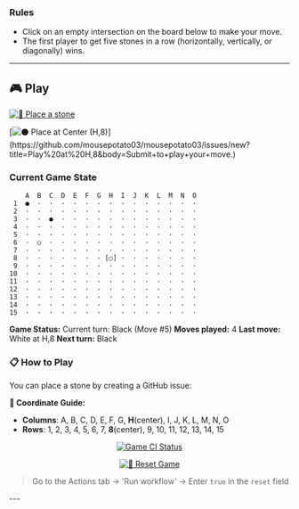 ### Rules
- Click on an empty intersection on the board below to make your move.
- The first player to get five stones in a row (horizontally, vertically, or diagonally) wins.

---
## 🎮 Play
[![🎲 Place a stone](https://img.shields.io/badge/🎲_Play_a_Move-2196F3?style=for-the-badge&logoColor=white)](https://github.com/mousepotato03/mousepotato03/issues/new?title=Play%20at%20&body=Enter%20the%20coordinates%20you%20want%20in%20the%20title%20(e.g.%20Play%20at%20A,1))

[![⚫ Place at Center (H,8)](https://img.shields.io/badge/⚫_Play_at_Center_(H,8)-4CAF50?style=for-the-badge&logoColor=white)](https://github.com/mousepotato03/mousepotato03/issues/new?title=Play%20at%20H,8&body=Submit+to+play+your+move.)

### Current Game State

```
    A  B  C  D  E  F  G  H  I  J  K  L  M  N  O 
 1  ●  ·  ·  ·  ·  ·  ·  ·  ·  ·  ·  ·  ·  ·  · 
 2  ·  ·  ·  ·  ·  ·  ·  ·  ·  ·  ·  ·  ·  ·  · 
 3  ·  ·  ●  ·  ·  ·  ·  ·  ·  ·  ·  ·  ·  ·  · 
 4  ·  ·  ·  ·  ·  ·  ·  ·  ·  ·  ·  ·  ·  ·  · 
 5  ·  ·  ·  ·  ·  ·  ·  ·  ·  ·  ·  ·  ·  ·  · 
 6  ·  ○  ·  ·  ·  ·  ·  ·  ·  ·  ·  ·  ·  ·  · 
 7  ·  ·  ·  ·  ·  ·  ·  ·  ·  ·  ·  ·  ·  ·  · 
 8  ·  ·  ·  ·  ·  ·  · [○] ·  ·  ·  ·  ·  ·  · 
 9  ·  ·  ·  ·  ·  ·  ·  ·  ·  ·  ·  ·  ·  ·  · 
10  ·  ·  ·  ·  ·  ·  ·  ·  ·  ·  ·  ·  ·  ·  · 
11  ·  ·  ·  ·  ·  ·  ·  ·  ·  ·  ·  ·  ·  ·  · 
12  ·  ·  ·  ·  ·  ·  ·  ·  ·  ·  ·  ·  ·  ·  · 
13  ·  ·  ·  ·  ·  ·  ·  ·  ·  ·  ·  ·  ·  ·  · 
14  ·  ·  ·  ·  ·  ·  ·  ·  ·  ·  ·  ·  ·  ·  · 
15  ·  ·  ·  ·  ·  ·  ·  ·  ·  ·  ·  ·  ·  ·  · 
```

**Game Status:** Current turn: Black (Move #5)
**Moves played:** 4
**Last move:** White at H,8
**Next turn:** Black

### 📋 How to Play
You can place a stone by creating a GitHub issue:

**📍 Coordinate Guide:**
- **Columns**: A, B, C, D, E, F, G, **H**(center), I, J, K, L, M, N, O  
- **Rows**: 1, 2, 3, 4, 5, 6, 7, **8**(center), 9, 10, 11, 12, 13, 14, 15

<p align="center">
    <a href="https://github.com/mousepotato03/mousepotato03/actions/workflows/omok_game.yml">
        <img src="https://github.com/mousepotato03/mousepotato03/actions/workflows/omok_game.yml/badge.svg" alt="Game CI Status"/>
    </a>
</p>

<div align="center">

[![🔄 Reset Game](https://img.shields.io/badge/🔄_Reset_Game-FF5722?style=for-the-badge&logoColor=white)](https://github.com/mousepotato03/mousepotato03/actions/workflows/omok_game.yml)

> Go to the Actions tab → 'Run workflow' → Enter `true` in the `reset` field
</div>
---